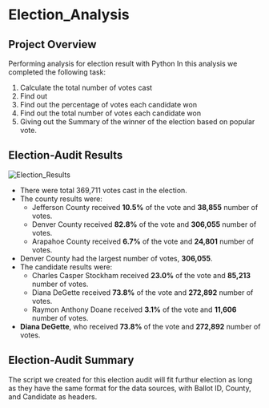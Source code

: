 # Election_Analysis
## Project Overview
Performing analysis for election result with Python
In this analysis we completed the following task:
  1. Calculate the total number of votes cast
  2. Find out 
  3. Find out the percentage of votes each candidate won
  4. Find out the total number of votes each candidate won
  5. Giving out the Summary of the winner of the election based on popular vote.
  
## Election-Audit Results
![Election_Results](https://user-images.githubusercontent.com/66225050/125172937-37e15380-e171-11eb-944c-e57a0b019377.png)

- There were total 369,711 votes cast in the election.
- The county results were:
  - Jefferson County received **10.5%** of the vote and **38,855** number of votes.
  - Denver County received **82.8%** of the vote and **306,055** number of votes.
  - Arapahoe County received **6.7%** of the vote and **24,801** number of votes.
- Denver County had the largest number of votes, **306,055**.
- The candidate results were:
  - Charles Casper Stockham received **23.0%** of the vote and **85,213** number of votes.
  - Diana DeGette received **73.8%** of the vote and **272,892** number of votes.
  - Raymon Anthony Doane received **3.1%** of the vote and **11,606** number of votes.
- **Diana DeGette**, who received **73.8%** of the vote and **272,892** number of votes. 

## Election-Audit Summary
The script we created for this election audit will fit furthur election as long as they have the same format for the data sources, with Ballot ID, County, and Candidate as headers.

  
